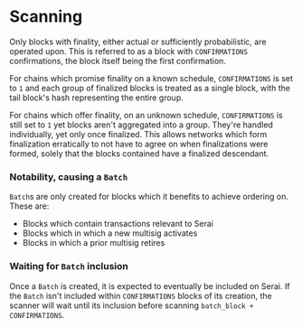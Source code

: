 # Scanning

Only blocks with finality, either actual or sufficiently probabilistic, are
operated upon. This is referred to as a block with `CONFIRMATIONS`
confirmations, the block itself being the first confirmation.

For chains which promise finality on a known schedule, `CONFIRMATIONS` is set to
`1` and each group of finalized blocks is treated as a single block, with the
tail block's hash representing the entire group.

For chains which offer finality, on an unknown schedule, `CONFIRMATIONS` is
still set to `1` yet blocks aren't aggregated into a group. They're handled
individually, yet only once finalized. This allows networks which form
finalization erratically to not have to agree on when finalizations were formed,
solely that the blocks contained have a finalized descendant.

### Notability, causing a `Batch`

`Batch`s are only created for blocks which it benefits to achieve ordering on.
These are:

- Blocks which contain transactions relevant to Serai
- Blocks which in which a new multisig activates
- Blocks in which a prior multisig retires

### Waiting for `Batch` inclusion

Once a `Batch` is created, it is expected to eventually be included on Serai.
If the `Batch` isn't included within `CONFIRMATIONS` blocks of its creation, the
scanner will wait until its inclusion before scanning
`batch_block + CONFIRMATIONS`.
